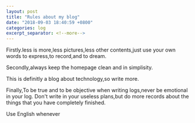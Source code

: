 ```yaml
---
layout: post
title: "Rules about my blog"
date: "2018-09-03 18:40:59 +0800"
categories: log
excerpt_separator: <!--more-->
---
```


<p>Firstly.less is more,less pictures,less other contents,just use your own words
to express,to record,and to dream.</p>
<!--more-->
<p>Secondly,always keep the homepage clean and in simplisity.</p>
<p>This is definitly a blog about technology,so write more.</p>
<p>Finally,To be true and to be objective when writing logs,never be emotional in your log.
Don't write in your useless plans,but do more records about the things that you have completely finished.</p>
<p>Use English whenever</p>
